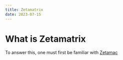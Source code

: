 ```yaml
---
title: Zetamatrix
date: 2023-07-15
---
```


# What is Zetamatrix

To answer this, one must first be familiar with [Zetamac]()

